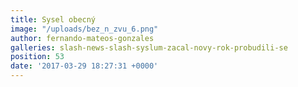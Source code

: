 ```yaml
---
title: Sysel obecný
image: "/uploads/bez_n_zvu_6.png"
author: fernando-mateos-gonzales
galleries: slash-news-slash-syslum-zacal-novy-rok-probudili-se
position: 53
date: '2017-03-29 18:27:31 +0000'
---
```

